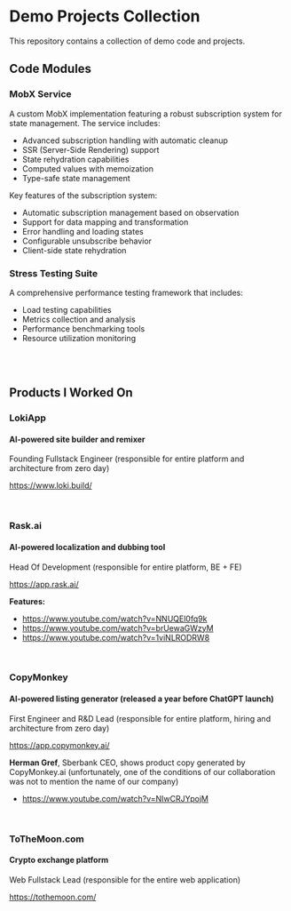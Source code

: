 # Demo Projects Collection

This repository contains a collection of demo сode and projects.
<br/>

## Code Modules 

### MobX Service
A custom MobX implementation featuring a robust subscription system for state management. The service includes:

- Advanced subscription handling with automatic cleanup
- SSR (Server-Side Rendering) support
- State rehydration capabilities
- Computed values with memoization
- Type-safe state management

Key features of the subscription system:
- Automatic subscription management based on observation
- Support for data mapping and transformation
- Error handling and loading states
- Configurable unsubscribe behavior
- Client-side state rehydration

### Stress Testing Suite
A comprehensive performance testing framework that includes:

- Load testing capabilities
- Metrics collection and analysis
- Performance benchmarking tools
- Resource utilization monitoring

<br/>
<br/>

## Products I Worked On

### LokiApp
#### AI-powered site builder and remixer

Founding Fullstack Engineer (responsible for entire platform and architecture from zero day)

https://www.loki.build/

<br/>

### Rask.ai
#### AI-powered localization and dubbing tool

Head Of Development (responsible for entire platform, BE + FE)

https://app.rask.ai/

**Features:**
- https://www.youtube.com/watch?v=NNUQEl0fq9k
- https://www.youtube.com/watch?v=brUewaGWzyM
- https://www.youtube.com/watch?v=1viNLRODRW8

<br/>

### CopyMonkey
#### AI-powered listing generator (released a year before ChatGPT launch)

First Engineer and R&D Lead (responsible for entire platform, hiring and architecture from zero day)


https://app.copymonkey.ai/
 
**Herman Gref**, Sberbank CEO, shows product copy generated by CopyMonkey.ai (unfortunately, one of the conditions of our collaboration was not to mention the name of our company)

- https://www.youtube.com/watch?v=NIwCRJYpojM

<br/>

### ToTheMoon.com
#### Crypto exchange platform

Web Fullstack Lead (responsible for the entire web application)

https://tothemoon.com/





